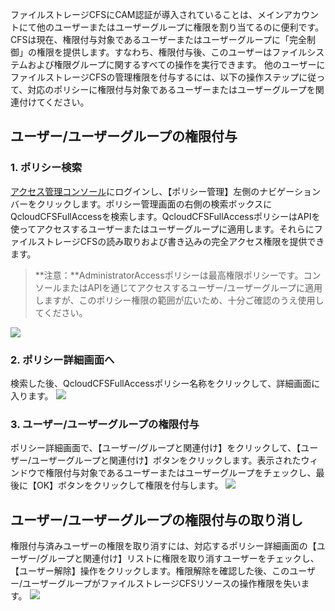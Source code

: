 ファイルストレージCFSにCAM認証が導入されていることは、メインアカウントにて他のユーザーまたはユーザーグループに権限を割り当てるのに便利です。CFSは現在、権限付与対象であるユーザーまたはユーザーグループに「完全制御」の権限を提供します。すなわち、権限付与後、このユーザーはファイルシステムおよび権限グループに関するすべての操作を実行できます。
他のユーザーにファイルストレージCFSの管理権限を付与するには、以下の操作ステップに従って、対応のポリシーに権限付与対象であるユーザーまたはユーザーグループを関連付けてください。

## ユーザー/ユーザーグループの権限付与
### 1. ポリシー検索
[アクセス管理コンソール](https://console.cloud.tencent.com/cam)にログインし、【ポリシー管理】左側のナビゲーションバーをクリックします。ポリシー管理画面の右側の検索ボックスにQcloudCFSFullAccessを検索します。QcloudCFSFullAccessポリシーはAPIを使ってアクセスするユーザーまたはユーザーグループに適用します。それらにファイルストレージCFSの読み取りおよび書き込みの完全アクセス権限を提供できます。
>**注意：**AdministratorAccessポリシーは最高権限ポリシーです。コンソールまたはAPIを通じてアクセスするユーザー/ユーザーグループに適用しますが、このポリシー権限の範囲が広いため、十分ご確認のうえ使用してください。

![](https://main.qcloudimg.com/raw/37a6bd78ac799ce968202e29f210fbed.png)

### 2. ポリシー詳細画面へ
検索した後、QcloudCFSFullAccessポリシー名称をクリックして、詳細画面に入ります。
![](https://main.qcloudimg.com/raw/944d82819bdd522aaa91226a2529d2cb.png)

### 3. ユーザー/ユーザーグループの権限付与
ポリシー詳細画面で、【ユーザー/グループと関連付け】をクリックして、【ユーザー/ユーザーグループと関連付け】ボタンをクリックします。表示されたウィンドウで権限付与対象であるユーザーまたはユーザーグループをチェックし、最後に【OK】ボタンをクリックして権限を付与します。
![](https://main.qcloudimg.com/raw/ebb2a3893bc78bb583ac929d4bdbfbf6.png)


## ユーザー/ユーザーグループの権限付与の取り消し
権限付与済みユーザーの権限を取り消すには、対応するポリシー詳細画面の【ユーザー/グループと関連付け】リストに権限を取り消すユーザーをチェックし、【ユーザー解除】操作をクリックします。権限解除を確認した後、このユーザー/ユーザーグループがファイルストレージCFSリソースの操作権限を失います。
![](https://main.qcloudimg.com/raw/d96fded352eac57482a0aee78eaa8006.png)



